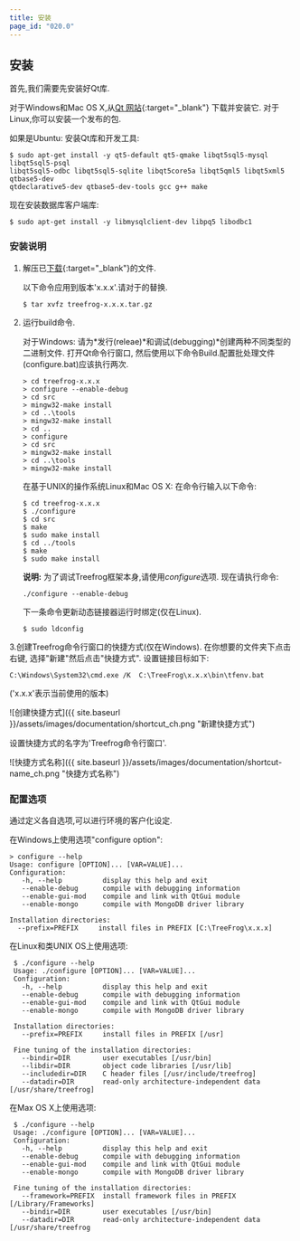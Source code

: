 ```yaml
---
title: 安装
page_id: "020.0"
---
```


## 安装

首先,我们需要先安装好Qt库.

对于Windows和Mac OS X,从[Qt 网站](http://qt-project.org/downloads){:target="_blank"} 下载并安装它.
对于Linux,你可以安装一个发布的包.

如果是Ubuntu:
安装Qt库和开发工具:

```
$ sudo apt-get install -y qt5-default qt5-qmake libqt5sql5-mysql libqt5sql5-psql 
libqt5sql5-odbc libqt5sql5-sqlite libqt5core5a libqt5qml5 libqt5xml5 qtbase5-dev 
qtdeclarative5-dev qtbase5-dev-tools gcc g++ make
```

现在安装数据库客户端库:

```
$ sudo apt-get install -y libmysqlclient-dev libpq5 libodbc1
```

### 安装说明
1. 解压已[下载](http://www.treefrogframework.org/ja/%E3%83%80%E3%82%A6%E3%83%B3%E3%83%AD%E3%83%BC%E3%83%89){:target="_blank"}的文件.

   以下命令应用到版本'x.x.x'.请对于的替换.

   ```
   $ tar xvfz treefrog-x.x.x.tar.gz
   ```

2. 运行build命令.

   对于Windows:
   请为*发行(releae)*和调试(debugging)*创建两种不同类型的二进制文件.
   打开Qt命令行窗口, 然后使用以下命令Build.配置批处理文件(configure.bat)应该执行两次.

   ```
   > cd treefrog-x.x.x
   > configure --enable-debug
   > cd src
   > mingw32-make install
   > cd ..\tools
   > mingw32-make install
   > cd ..
   > configure
   > cd src
   > mingw32-make install
   > cd ..\tools
   > mingw32-make install
   ```

   在基于UNIX的操作系统Linux和Mac OS X:
   在命令行输入以下命令:
   
   ```
   $ cd treefrog-x.x.x
   $ ./configure
   $ cd src
   $ make
   $ sudo make install
   $ cd ../tools
   $ make
   $ sudo make install
   ```
   
   **说明:** 
   为了调试Treefrog框架本身,请使用*configure*选项.
   现在请执行命令:

   ```
   ./configure --enable-debug
   ```

   下一条命令更新动态链接器运行时绑定(仅在Linux).

   ```
   $ sudo ldconfig
   ```
   
3.创建Treefrog命令行窗口的快捷方式(仅在Windows).
   在你想要的文件夹下点击右键, 选择"新建"然后点击"快捷方式". 设置链接目标如下:

   ```
   C:\Windows\System32\cmd.exe /K  C:\TreeFrog\x.x.x\bin\tfenv.bat
   ```

   ('x.x.x'表示当前使用的版本)

   <div class="img-center" markdown="1">
   
   ![创建快捷方式]({{ site.baseurl }}/assets/images/documentation/shortcut_ch.png "新建快捷方式")

   </div>

   设置快捷方式的名字为'Treefrog命令行窗口'.

   <div class="img-center" markdown="1">
   
   ![快捷方式名称]({{ site.baseurl }}/assets/images/documentation/shortcut-name_ch.png "快捷方式名称")

   </div>
   
### 配置选项

通过定义各自选项,可以进行环境的客户化设定.

在Windows上使用选项"configure option":

```
> configure --help
Usage: configure [OPTION]... [VAR=VALUE]...
Configuration:
   -h, --help          display this help and exit
   --enable-debug      compile with debugging information
   --enable-gui-mod    compile and link with QtGui module
   --enable-mongo      compile with MongoDB driver library

Installation directories:
  --prefix=PREFIX     install files in PREFIX [C:\TreeFrog\x.x.x]
```

在Linux和类UNIX OS上使用选项:

```
 $ ./configure --help
 Usage: ./configure [OPTION]... [VAR=VALUE]...
 Configuration:
   -h, --help          display this help and exit
   --enable-debug      compile with debugging information
   --enable-gui-mod    compile and link with QtGui module
   --enable-mongo      compile with MongoDB driver library

 Installation directories:
   --prefix=PREFIX     install files in PREFIX [/usr]

 Fine tuning of the installation directories:
   --bindir=DIR        user executables [/usr/bin]
   --libdir=DIR        object code libraries [/usr/lib]
   --includedir=DIR    C header files [/usr/include/treefrog]
   --datadir=DIR       read-only architecture-independent data [/usr/share/treefrog]
```

在Max OS X上使用选项:

```
 $ ./configure --help
 Usage: ./configure [OPTION]... [VAR=VALUE]...
 Configuration:
   -h, --help          display this help and exit
   --enable-debug      compile with debugging information
   --enable-gui-mod    compile and link with QtGui module
   --enable-mongo      compile with MongoDB driver library

 Fine tuning of the installation directories:
   --framework=PREFIX  install framework files in PREFIX [/Library/Frameworks]
   --bindir=DIR        user executables [/usr/bin]
   --datadir=DIR       read-only architecture-independent data [/usr/share/treefrog
```